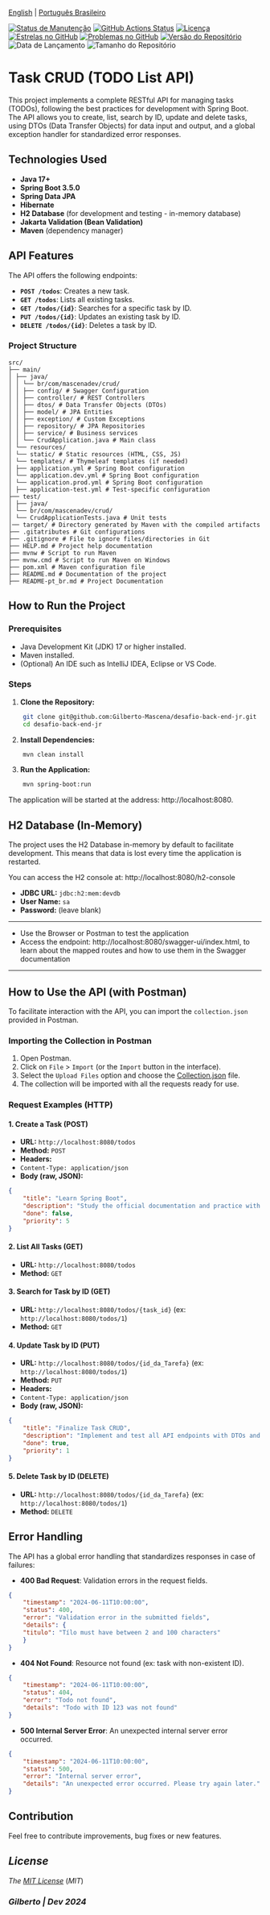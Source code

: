 [English](https://github.com/Gilberto-Mascena/desafio-back-end-jr/blob/main/README.md) | [Português Brasileiro](https://github.com/Gilberto-Mascena/desafio-back-end-jr/blob/main/README-pt_br.md)

[![Status de Manutenção](https://img.shields.io/badge/Maintained-Yes-brightgreen?style=for-the-badge)](https://GitHub.com/Gilberto-Mascena/desafio-back-end-jr)
[![GitHub Actions Status](https://img.shields.io/github/actions/workflow/status/Gilberto-Mascena/desafio-back-end-jr/build.yml?style=for-the-badge)](https://github.com/Gilberto-Mascena/desafio-back-end-jr/actions)
[![Licença](https://img.shields.io/github/license/Gilberto-Mascena/desafio-back-end-jr?style=for-the-badge)](https://github.com/Gilberto-Mascena/desafio-back-end-jr/blob/main/LICENSE.md)
[![Estrelas no GitHub](https://img.shields.io/github/stars/Gilberto-Mascena/desafio-back-end-jr?style=for-the-badge)](https://github.com/Gilberto-Mascena/desafio-back-end-jr/stargazers)
[![Problemas no GitHub](https://img.shields.io/github/issues/Gilberto-Mascena/desafio-back-end-jr?style=for-the-badge)](https://github.com/Gilberto-Mascena/desafio-back-end-jr/issues)
[![Versão do Repositório](https://img.shields.io/github/v/release/Gilberto-Mascena/desafio-back-end-jr?include_prereleases&style=for-the-badge)](https://github.com/Gilberto-Mascena/desafio-back-end-jr/releases)
![Data de Lançamento](https://img.shields.io/github/release-date/Gilberto-Mascena/desafio-back-end-jr?style=for-the-badge)
![Tamanho do Repositório](https://img.shields.io/github/repo-size/Gilberto-Mascena/desafio-back-end-jr?style=for-the-badge)

# Task CRUD (TODO List API)

This project implements a complete RESTful API for managing tasks (TODOs), following the best practices for development with Spring Boot. The API allows you to create, list, search by ID, update and delete tasks, using DTOs (Data Transfer Objects) for data input and output, and a global exception handler for standardized error responses.

## Technologies Used

* **Java 17+**
* **Spring Boot 3.5.0**
* **Spring Data JPA**
* **Hibernate**
* **H2 Database** (for development and testing - in-memory database)
* **Jakarta Validation (Bean Validation)**
* **Maven** (dependency manager)

## API Features

The API offers the following endpoints:

* **`POST /todos`**: Creates a new task.
* **`GET /todos`**: Lists all existing tasks.
* **`GET /todos/{id}`**: Searches for a specific task by ID.
* **`PUT /todos/{id}`**: Updates an existing task by ID.
* **`DELETE /todos/{id}`**: Deletes a task by ID.

### Project Structure

``` text
src/
├── main/
│ ├── java/
│ │ └── br/com/mascenadev/crud/
│ │ ├── config/ # Swagger Configuration
│ │ ├── controller/ # REST Controllers
│ │ ├── dtos/ # Data Transfer Objects (DTOs)
│ │ ├── model/ # JPA Entities
│ │ ├── exception/ # Custom Exceptions
│ │ ├── repository/ # JPA Repositories
│ │ ├── service/ # Business services
│ │ └── CrudApplication.java # Main class
│ └── resources/
│ └── static/ # Static resources (HTML, CSS, JS)
│ └── templates/ # Thymeleaf templates (if needed)
│ ├── application.yml # Spring Boot configuration
│ └── application.dev.yml # Spring Boot configuration
│ └── application.prod.yml # Spring Boot configuration
│ ├── application-test.yml # Test-specific configuration
├── test/
│ ├── java/
│ └── br/com/mascenadev/crud/
│ └── CrudApplicationTests.java # Unit tests
│── target/ # Directory generated by Maven with the compiled artifacts
├── .gitatributes # Git configurations
├── .gitignore # File to ignore files/directories in Git
├── HELP.md # Project help documentation
├── mvnw # Script to run Maven
├── mvnw.cmd # Script to run Maven on Windows
├── pom.xml # Maven configuration file
├── README.md # Documentation of the project
├── README-pt_br.md # Project Documentation
```

## How to Run the Project

### Prerequisites

* Java Development Kit (JDK) 17 or higher installed.
* Maven installed.
* (Optional) An IDE such as IntelliJ IDEA, Eclipse or VS Code.

### Steps

1. **Clone the Repository:**
```bash
    git clone git@github.com:Gilberto-Mascena/desafio-back-end-jr.git
    cd desafio-back-end-jr
```

2. **Install Dependencies:**
```bash
    mvn clean install
```

3. **Run the Application:**
```bash
    mvn spring-boot:run
```
The application will be started at the address: http://localhost:8080.

## H2 Database (In-Memory)

The project uses the H2 Database in-memory by default to facilitate development. This means that data is
lost every time the application is restarted.

You can access the H2 console at: http://localhost:8080/h2-console

* **JDBC URL:** `jdbc:h2:mem:devdb`
* **User Name:** `sa`
* **Password:** (leave blank)

---

- Use the Browser or Postman to test the application
- Access the endpoint: http://localhost:8080/swagger-ui/index.html, to
  learn about the mapped routes and how to use them in the Swagger documentation

---

## How to Use the API (with Postman)

To facilitate interaction with the API, you can import the `collection.json` provided in Postman.

### Importing the Collection in Postman

1. Open Postman.
2. Click on `File` > `Import` (or the `Import` button in the interface).
3. Select the `Upload Files` option and choose the [Collection.json](/doc/imgs/crud_api_postman_collection.json) file.
4. The collection will be imported with all the requests ready for use.

### Request Examples (HTTP)

#### 1. Create a Task (POST)

* **URL:** `http://localhost:8080/todos`
* **Method:** `POST`
* **Headers:**
* `Content-Type: application/json`
* **Body (raw, JSON):**
```json
{
    "title": "Learn Spring Boot",
    "description": "Study the official documentation and practice with projects",
    "done": false,
    "priority": 5
}
```

#### 2. List All Tasks (GET)

* **URL:** `http://localhost:8080/todos`
* **Method:** `GET`

#### 3. Search for Task by ID (GET)

* **URL:** `http://localhost:8080/todos/{task_id}` (ex: `http://localhost:8080/todos/1`)
* **Method:** `GET`

#### 4. Update Task by ID (PUT)

* **URL:** `http://localhost:8080/todos/{id_da_Tarefa}` (ex: `http://localhost:8080/todos/1`)
* **Method:** `PUT`
* **Headers:**
* `Content-Type: application/json`
* **Body (raw, JSON):**
```json
{
    "title": "Finalize Task CRUD",
    "description": "Implement and test all API endpoints with DTOs and error handling.",
    "done": true,
    "priority": 1
}
```

#### 5. Delete Task by ID (DELETE)

* **URL:** `http://localhost:8080/todos/{id_da_Tarefa}` (ex: `http://localhost:8080/todos/1`)
* **Method:** `DELETE`

## Error Handling

The API has a global error handling that standardizes responses in case of failures:

* **400 Bad Request**: Validation errors in the request fields.
```json
{
    "timestamp": "2024-06-11T10:00:00",
    "status": 400,
    "error": "Validation error in the submitted fields",
    "details": {
    "titulo": "Tílo must have between 2 and 100 characters"
    }
}
```
* **404 Not Found**: Resource not found (ex: task with non-existent ID).
```json
{
    "timestamp": "2024-06-11T10:00:00",
    "status": 404,
    "error": "Todo not found",
    "details": "Todo with ID 123 was not found"
}
```
* **500 Internal Server Error**: An unexpected internal server error occurred.
```json
{
    "timestamp": "2024-06-11T10:00:00",
    "status": 500,
    "error": "Internal server error",
    "details": "An unexpected error occurred. Please try again later."
}
```

## Contribution

Feel free to contribute improvements, bug fixes or new features.

## *License*

*The* [*MIT License*](LICENSE.md) (*MIT*)

### _Gilberto | Dev 2024_